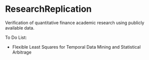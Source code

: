 ResearchReplication
===================

Verification of quantitative finance academic research using publicly available data.

To Do List:
* Flexible Least Squares for Temporal Data Mining and Statistical Arbitrage
